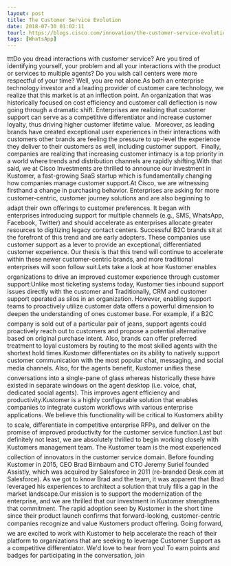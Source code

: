 ```yaml
---
layout: post
title: The Customer Service Evolution
date: 2018-07-30 01:02:11
tourl: https://blogs.cisco.com/innovation/the-customer-service-evolution
tags: [WhatsApp]
---
```

tttDo you dread interactions with customer service? Are you tired of identifying yourself, your problem and all your interactions with the product or services to multiple agents? Do you wish call centers were more respectful of your time? Well, you are not alone.As both an enterprise technology investor and a leading provider of customer care technology, we realize that this market is at an inflection point. An organization that was historically focused on cost efficiency and customer call deflection is now going through a dramatic shift. Enterprises are realizing that customer support can serve as a competitive differentiator and increase customer loyalty, thus driving higher customer lifetime value.  Moreover, as leading brands have created exceptional user experiences in their interactions with customers other brands are feeling the pressure to up-level the experience they deliver to their customers as well, including customer support.  Finally, companies are realizing that increasing customer intimacy is a top priority in a world where trends and distribution channels are rapidly shifting.With that said, we at Cisco Investments are thrilled to announce our investment in Kustomer, a fast-growing SaaS startup which is fundamentally changing how companies manage customer support.At Cisco, we are witnessing firsthand a change in purchasing behavior. Enterprises are asking for more customer-centric, customer journey solutions and are also beginning to adapt their own offerings to customer preferences. It began with enterprises introducing support for multiple channels (e.g., SMS, WhatsApp, Facebook, Twitter) and should accelerate as enterprises allocate greater resources to digitizing legacy contact centers. Successful B2C brands sit at the forefront of this trend and are early adopters. These companies use customer support as a lever to provide an exceptional, differentiated customer experience. Our thesis is that this trend will continue to accelerate within these newer customer-centric brands, and more traditional enterprises will soon follow suit.Lets take a look at how Kustomer enables organizations to drive an improved customer experience through customer support:Unlike most ticketing systems today, Kustomer ties inbound support issues directly with the customer and Traditionally, CRM and customer support operated as silos in an organization. However, enabling support teams to proactively utilize customer data offers a powerful dimension to deepen the understanding of ones customer base. For example, if a B2C company is sold out of a particular pair of jeans, support agents could proactively reach out to customers and propose a potential alternative based on original purchase intent. Also, brands can offer preferred treatment to loyal customers by routing to the most skilled agents with the shortest hold times.Kustomer differentiates on its ability to natively support customer communication with the most popular chat, messaging, and social media channels. Also, for the agents benefit, Kustomer unifies these conversations into a single-pane of glass whereas historically these have existed in separate windows on the agent desktop (i.e. voice, chat, dedicated social agents). This improves agent efficiency and productivity.Kustomer is a highly configurable solution that enables companies to integrate custom workflows with various enterprise applications. We believe this functionality will be critical to Kustomers ability to scale, differentiate in competitive enterprise RFPs, and deliver on the promise of improved productivity for the customer service function.Last but definitely not least, we are absolutely thrilled to begin working closely with Kustomers management team. The Kustomer team is the most experienced collection of innovators in the customer service domain. Before founding Kustomer in 2015, CEO Brad Birnbaum and CTO Jeremy Suriel founded Assistly, which was acquired by Salesforce in 2011 (re-branded Desk.com at Salesforce). As we got to know Brad and the team, it was apparent that Brad leveraged his experiences to architect a solution that truly fills a gap in the market landscape.Our mission is to support the modernization of the enterprise, and we are thrilled that our investment in Kustomer strengthens that commitment. The rapid adoption seen by Kustomer in the short time since their product launch confirms that forward-looking, customer-centric companies recognize and value Kustomers product offering. Going forward, we are excited to work with Kustomer to help accelerate the reach of their platform to organizations that are seeking to leverage Customer Support as a competitive differentiator. We'd love to hear from you! To earn points and badges for participating in the conversation, join 